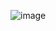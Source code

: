 ![image](https://github.com/rollo5er79/rollo5er79/assets/151502913/2fae6add-a75d-49fd-82de-f030dbc6af65)
